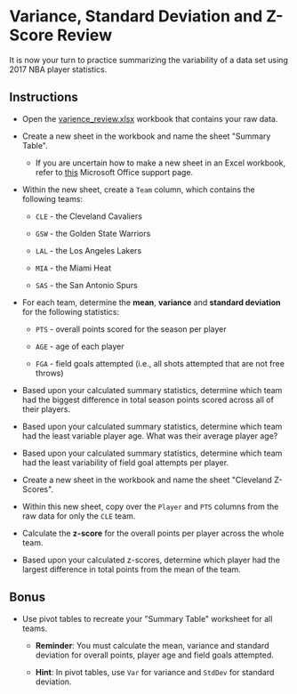 # Variance, Standard Deviation and Z-Score Review

It is now your turn to practice summarizing the variability of a data set using 2017 NBA player statistics.

## Instructions

* Open the [varience_review.xlsx](Unsolved/Variance_Review_Unsolved.xlsx) workbook that contains your raw data.

* Create a new sheet in the workbook and name the sheet "Summary Table".

  * If you are uncertain how to make a new sheet in an Excel workbook, refer to [this](https://support.office.com/en-ie/article/insert-or-delete-a-worksheet-19d3d21e-a3b3-4e13-a422-d1f43f1faaf2) Microsoft Office support page.

* Within the new sheet, create a `Team` column, which contains the following teams:

  * `CLE` - the Cleveland Cavaliers

  * `GSW` - the Golden State Warriors

  * `LAL` - the Los Angeles Lakers

  * `MIA` - the Miami Heat

  * `SAS` - the San Antonio Spurs

* For each team, determine the **mean**, **variance** and **standard deviation** for the following statistics:

  * `PTS` - overall points scored for the season per player

  * `AGE` - age of each player

  * `FGA` - field goals attempted (i.e., all shots attempted that are not free throws)

* Based upon your calculated summary statistics, determine which team had the biggest difference in total season points scored across all of their players.

* Based upon your calculated summary statistics, determine which team had the least variable player age. What was their average player age?

* Based upon your calculated summary statistics, determine which team had the least variability of field goal attempts per player.

* Create a new sheet in the workbook and name the sheet "Cleveland Z-Scores".

* Within this new sheet, copy over the `Player` and `PTS` columns from the raw data for only the `CLE` team.

* Calculate the **z-score** for the overall points per player across the whole team.

* Based upon your calculated z-scores, determine which player had the largest difference in total points from the mean of the team.

## Bonus

* Use pivot tables to recreate your "Summary Table" worksheet for all teams.

  * **Reminder**: You must calculate the mean, variance and standard deviation for overall points, player age and field goals attempted.

  * **Hint**: In pivot tables, use `Var` for variance and `StdDev` for standard deviation.
